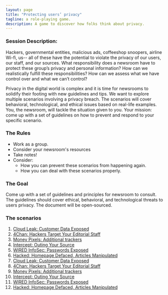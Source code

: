 ```yaml
---
layout: page
title: "Protecting users’ privacy"
tagline: a role-playing game.
description: A game to discover how folks think about privacy.
---
```


### Session Description:

Hackers, governmental entities, malicious ads, coffeeshop snoopers, airline Wi-fi, us-- all of these have the potential to violate the privacy of our users, our staff, and our sources. What responsibility does a newsroom have to protect these group’s privacy and personal information? How can we realistically fulfill these responsibilities? How can we assess what we have control over and what we can’t control?

Privacy in the digital world is complex and it is time for newsrooms to solidify their footing with new guidelines and tips. We want to explore multiple scenarios involving a privacy breach. The scenarios will cover behavioral, technological, and ethical issues based on real-life examples. You, the newsroom, will tackle the situation given to you. Your mission: come up with a set of guidelines on how to prevent and respond to your specific scenario.

### The Rules

+ Work as a group.
+ Consider your newsroom's resources
+ Take notes!
+ Consider:
  + How you can prevent these scenarios from happening again.
  + How you can deal with these scenarios properly.

### The Goal
Come up with a set of guidelines and principles for newsroom to consult. The guidelines should cover ethical, behavioral, and technological threats to users privacy. The document will be open-sourced.

### The scenarios

1. [Cloud Leak: Customer Data Exposed](./scenarios/01-cloud-leak-1.html)
1. [4Chan: Hackers Target Your Editorial Staff](./scenarios/04-hackers-target-2.html)
1. [Money Pixels: Additional trackers](./scenarios/05-money-pixels-1.html)
1. [Intercept: Outing Your Source](./scenarios/08-outing-your-source-2.html)
1. [WIRED InfoSec: Passwords Exposed](./scenarios/09-passwords-exposed-1.html)
1. [Hacked: Homepage Defaced, Articles Manipulated](./scenarios/12-homepage-hacked-2.html)
1. [Cloud Leak: Customer Data Exposed](./scenarios/02-cloud-leak-2.html)
1. [4Chan: Hackers Target Your Editorial Staff](./scenarios/03-hackers-target-1.html)
1. [Money Pixels: Additional trackers](./scenarios/06-money-pixels-2.html)
1. [Intercept: Outing Your Source](./scenarios/07-outing-your-source-1.html)
1. [WIRED InfoSec: Passwords Exposed](./scenarios/10-passwords-exposed-2.html)
1. [Hacked: Homepage Defaced, Articles Manipulated](./scenarios/11-homepage-hacked-1.html)
